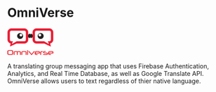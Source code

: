 # OmniVerse

![image](https://github.com/BPhillips91/TranTalk/blob/master/app/src/main/res/mipmap-mdpi/omniverse.png)


A translating group messaging app that uses Firebase Authentication, Analytics, and Real Time Database, as well as Google Translate API.
OmniVerse allows users to text regardless of thier native language.
